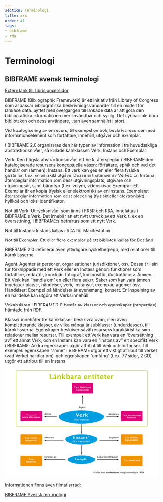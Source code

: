 ```yaml
---
section: Terminologi
title: xxx
order: 41
tags:
- bibframe
- rda
---
```


# Terminologi
## BIBFRAME svensk terminologi

[Extern länk till Libris undersidor](http://www.kb.se/libris/Om-LIBRIS/Introduktion-till-nya-Libris-och-XL2/BIBFRAME-svensk-terminologi/)

BIBFRAME (Bibliographic Framework) är ett initiativ från Library of Congress som anpassar bibliografiska beskrivningsstandarder till en modell för länkade data. Syftet med övergången till länkade data är att göra den bibliografiska informationen mer användbar och synlig. Det gynnar inte bara biblioteken och dess användare, utan även samhället i stort.

Vid katalogisering av en resurs, till exempel en bok, beskrivs resursen med informationselement som författare, innehåll, utgåvor och exemplar.

I BIBFRAME 2.0 organiseras den här typen av information i tre huvudsakliga abstraktionsnivåer, så kallade kärnklasser: Verk, Instans och Exemplar.

Verk. Den högsta abstraktionsnivån, ett Verk, återspeglar i BIBFRAME den katalogiserade resursens konceptuella väsen: författare, språk och vad det handlar om (ämnen).
Instans. Ett verk kan ges en eller flera fysiska gestalter, t.ex. en särskild utgåva. Dessa är Instanser av Verket. En Instans återspeglar information som dess utgivningsplats, utgivare och utgivningsår, samt bärartyp (t.ex. volym, videoskiva).
Exemplar. Ett Exemplar är en kopia (fysisk eller elektronisk) av en Instans. Exemplaret återspeglar information som dess placering (fysiskt eller elektroniskt), hyllkod och lokal identifikator. 

Not till Verk: Uttrycksnivån, som finns i FRBR och RDA, innefattas i BIBFRAME:s Verk. Det innebär att ett nytt uttryck av ett Verk, t. ex en översättning, i BIBFRAME:s betraktas som ett nytt Verk.

Not till Instans: Instans kallas i RDA för Manifestation.

Not till Exemplar: Ett eller flera exemplar på ett bibliotek kallas för Bestånd.

BIBFRAME 2.0 definierar även ytterligare nyckelbegrepp, med relationer till kärnklasserna.

Agent. Agenter är personer, organisationer, jurisdiktioner, osv. Dessa är i sin tur förknippade med ett Verk eller en Instans genom funktioner som författare, redaktör, konstnär, fotograf, kompositör, illustratör osv.
Ämnen. Ett Verk kan “handla om” en eller flera saker. Saker som kan vara ämnen innefattar platser, händelser, verk, instanser, exemplar, agenter osv.
Händelser: Exempel på händelser är evenemang, konsert. En inspelning av en händelse kan utgöra ett Verks innehåll.

Vokabulären i BIBFRAME 2.0 består av klasser och egenskaper (properties) hämtade från RDF.

Klasser innehåller tre kärnklasser, beskrivna ovan, men även kompletterande klasser, av vilka många är subklasser (underklasser), till kärnklasserna.
Egenskaper beskriver såväl resursens karaktäristika som relationer mellan resurser. Till exempel: ett Verk kan vara en “översättning av” ett annat Verk, och en Instans kan vara en “instans av” ett specifikt Verk i BIBFRAME. Andra egenskaper utgör attribut till Verk och Instanser. Till exempel: egenskapen “ämne” i BIBFRAME utgör ett viktigt attribut till Verket (vad Verket handlar om), och egenskapen “omfång” (t.ex. 77 sidor, 2 CD) utgör ett attribut till en Instans.

![BIBFRAME Svensk terminologi](/Bibframe_modell.png)

Informationen finns  även filmatiserad:

[BIBFRAME Svensk terminologi](https://youtu.be/LmhsXICZ0MQ)

